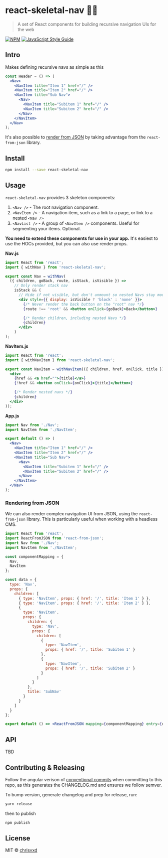 # react-skeletal-nav 🦴🧭

> A set of React components for building recursive navigation UIs for the web

[![NPM](https://img.shields.io/npm/v/react-skeletal-nav.svg)](https://www.npmjs.com/package/react-skeletal-nav) [![JavaScript Style Guide](https://img.shields.io/badge/code_style-standard-brightgreen.svg)](https://standardjs.com)

## Intro

Makes defining recursive navs as simple as this

```jsx
const Header = () => (
  <Nav>
    <NavItem title="Item 1" href="/" />
    <NavItem title="Item 2" href="/" />
    <NavItem title="Sub Nav">
      <Nav>
        <NavItem title="Subitem 1" href="/" />
        <NavItem title="Subitem 2" href="/" />
      </Nav>
    </NavItem>
  </Nav>
);
```

It's also possible to [render from JSON](#rendering-from-json) by taking advantage from the `react-from-json` library.

## Install

```bash
npm install --save react-skeletal-nav
```

## Usage

`react-skeletal-nav` provides 3 skeleton components:

1. `<Nav />` - The root navigation component.
2. `<NavItem />` - A navigation item, such as a link to a page, or link to a nested `<Nav />`
3. `<NavList />` - A group of `<NavItem />` components. Useful for segmenting your items. Optional.

**You need to extend these components for use in your app.** It's easiest to use the HOCs provided, but you can also use render props.

**Nav.js**

```jsx
import React from 'react';
import { withNav } from 'react-skeletal-nav';

export const Nav = withNav(
  ({ children, goBack, route, isStack, isVisible }) =>
    // Only render stack nav
    isStack && (
      // Hide if not visible, but don't unmount so nested Navs stay mounted
      <div style={{ display: isVisible ? 'block' : 'none' }}>
        {/* Never render the back button on the "root" nav */}
        {route !== 'root' && <button onClick={goBack}>Back</button>}

        {/* Render children, including nested Navs */}
        {children}
      </div>
    )
);
```

**NavItem.js**

```jsx
import React from 'react';
import { withNavItem } from 'react-skeletal-nav';

export const NavItem = withNavItem(({ children, href, onClick, title }) => (
  <div>
    {href && <a href="">{title}</a>}
    {!href && <button onClick={onClick}>{title}</button>}

    {/* Render nested navs */}
    {children}
  </div>
));
```

**App.js**

```jsx
import Nav from './Nav';
import NavItem from './NavItem';

export default () => (
  <Nav>
    <NavItem title="Item 1" href="/" />
    <NavItem title="Item 2" href="/" />
    <NavItem title="Sub Nav">
      <Nav>
        <NavItem title="Subitem 1" href="/" />
        <NavItem title="Subitem 2" href="/" />
      </Nav>
    </NavItem>
  </Nav>
);
```

### Rendering from JSON

We can also render complex navigation UI from JSON, using the `react-from-json` library. This is particularly useful when working with a headless CMS.

```jsx
import React from 'react';
import ReactFromJSON from 'react-from-json';
import Nav from './Nav';
import NavItem from './NavItem';

const componentMapping = {
  Nav,
  NavItem
};

const data = {
  type: 'Nav',
  props: {
    children: [
      { type: 'NavItem', props: { href: '/', title: 'Item 1' } },
      { type: 'NavItem', props: { href: '/', title: 'Item 2' } },
      {
        type: 'NavItem',
        props: {
          children: {
            type: 'Nav',
            props: {
              children: [
                {
                  type: 'NavItem',
                  props: { href: '/', title: 'Subitem 1' }
                },
                {
                  type: 'NavItem',
                  props: { href: '/', title: 'Subitem 2' }
                }
              ]
            }
          },
          title: 'SubNav'
        }
      }
    ]
  }
};

export default () => <ReactFromJSON mapping={componentMapping} entry={data} />;
```

## API

TBD

## Contributing & Releasing

Follow the angular verison of [conventional commits](https://github.com/conventional-changelog-archived-repos/conventional-changelog-angular/blob/master/convention.md) when committing to this repo, as this generates the CHANGELOG.md and ensures we follow semver.

To bump version, generate changelog and prep for release, run:

```sh
yarn release
```

then to publish

```sh
npm publish
```

## License

MIT © [chrisvxd](https://github.com/chrisvxd)
